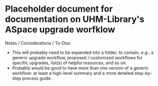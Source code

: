# Placeholder document for documentation on UHM-Library's ASpace upgrade worfklow

Notes / Considerations / To-Dos:

- This will probably need to be expanded into a folder, to contain, e.g.: a generic upgrade workflow, proposed / customized workflows for specific upgrades, list(s) of helpful resources, and so on.
- Probably would be good to have more than one version of a generic workflow: at least a high-level summary and a more detailed step-by-step process guide.
